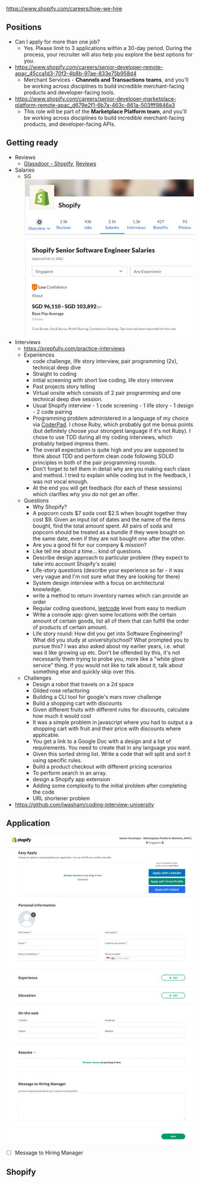 https://www.shopify.com/careers/how-we-hire

## Positions
- Can I apply for more than one job?
  - Yes. Please limit to 3 applications within a 30-day period. During the process, your recruiter will also help you explore the best options for you.
- https://www.shopify.com/careers/senior-developer-remote-apac_45cca1d3-70f3-4b8b-97ae-833e75b958d4
  - Merchant Services - **Channels and Transactions teams**, and you'll be working across disciplines to build incredible merchant-facing products and developer-facing tools.
- https://www.shopify.com/careers/senior-developer-marketplace-platform-remote-apac_d679e2f1-6b7a-463c-861a-503fff9846a3
  - This role will be part of the **Marketplace Platform team**, and you'll be working across disciplines to build incredible merchant-facing products, and developer-facing APIs.

## Getting ready
- Reviews
  - [Glassdoor - Shopify](https://www.glassdoor.com/Overview/Working-at-Shopify-EI_IE675933.11,18.htm), [Reviews](https://www.glassdoor.com/Reviews/Shopify-Reviews-E675933.htm)
- Salaries 
    - SG ![](Images/private/Pasted%20image%2020220313211654.png)
- Interviews
  - https://prepfully.com/practice-interviews
  - Experiences
    - code challenge, life story interview, pair programming (2x), technical deep dive
    - Straight to coding
    - initial screening with short live coding, life story interview
    - Past projects story telling
    - Virtual onsite which consists of 2 pair programming and one technical deep dive session.
    - Usual Shopify interview - 1 code screening - 1 life story - 1 design - 2 code pairing
    - Programming problem administered in a language of my choice via [CoderPad](https://coderpad.io). I chose Ruby, which probably got me bonus points (but definitely choose your strongest language if it's not Ruby). I chose to use TDD during all my coding interviews, which probably helped impress them.
    - The overall expectation is quite high and you are supposed to think about TDD and perform clean code following SOLID principles in both of the pair programming rounds.
    - Don't forget to tell them in detail why are you making each class and method. I tried to explain while coding but in the feedback, I was not vocal enough.
    - At the end you will get feedback (for each of these sessions) which clarifies why you do not get an offer.
  - Questions
    - Why Shopify?
    - A popcorn costs $7 soda cost $2.5 when bought together they cost $9. Given an input list of dates and the name of the items bought, find the total amount spent. All pairs of soda and popcorn should be treated as a bundle if they were bought on the same date, even if they are not bought one after the other.
    - Are you a good fit for our company & mission?
    - Like tell me about a time… kind of questions.
    - Describe design approach to particular problem (they expect to take into account Shopify's scale) 
    - Life-story questions (describe your experience so far - it was very vague and I'm not sure what they are looking for there)
    - System design interview with a focus on architectural knowledge.
    - write a method to return inventory names which can provide an order
    - Regular coding questions, [leetcode](https://leetcode.com) level from easy to medium
    - Write a console app: given some locations with the certain amount of certain goods, list all of them that can fulfill the order of products of certain amount.
    - Life story round: How did you get into Software Engineering? What did you study at university/school? What prompted you to pursue this? I was also asked about my earlier years, i.e. what was it like growing up etc. Don't be offended by this, it's not necessarily them trying to probe you, more like a "white glove service" thing. If you would not like to talk about it, talk about something else and quickly skip over this.
  - Challenges
    - Design a robot that travels on a 2d space
    - Gilded rose refactoring
    - Building a CLI tool for google's mars rover challenge
    - Build a shopping cart with discounts
    - Given different fruits with different rules for discounts, calculate how much it would cost
    - It was a simple problem in javascript where you had to output a a shopping cart with fruit and their price with discounts where applicable.
    - You get a link to a Google Doc with a design and a list of requirements. You need to create that in any language you want.
    - Given this sorted string list. Write a code that will split and sort it using specific rules.
    - Build a product checkout with different pricing scenarios
    - To perform search in an array.
    - design a Shopify app extension
    - Adding some complexity to the initial problem after completing the code
    - URL shortener problem
- https://github.com/jwasham/coding-interview-university

## Application
![](Images/private/Shopify%20Easy%20Apply.png)
- [ ] Message to Hiring Manager

## Shopify